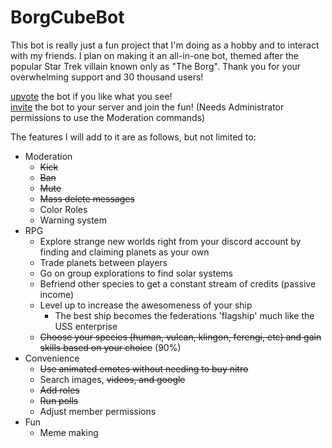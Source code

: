 # BorgCubeBot

This bot is really just a fun project that I'm doing as a hobby and to interact with my friends. I plan on making it an all-in-one bot, themed after the popular Star Trek villain known only as "The Borg". Thank you for your overwhelming support and 30 thousand users!

[upvote](https://discordbots.org/bot/518206536535769099/vote) the bot if you like what you see!  
[invite](https://discordapp.com/api/oauth2/authorize?client_id=518206536535769099&permissions=2080762993&scope=bot) the bot to your server and join the fun! (Needs Administrator permissions to use the Moderation commands)  

The features I will add to it are as follows, but not limited to:
- Moderation
  - ~~Kick~~
  - ~~Ban~~
  - ~~Mute~~
  - ~~Mass delete messages~~
  - Color Roles
  - Warning system
- RPG
  - Explore strange new worlds right from your discord account by finding and claiming planets as your own
  - Trade planets between players
  - Go on group explorations to find solar systems
  - Befriend other species to get a constant stream of credits (passive income)
  - Level up to increase the awesomeness of your ship
    - The best ship becomes the federations 'flagship' much like the USS enterprise
  - ~~Choose your species (human, vulcan, klingon, ferengi, etc) and gain skills based on your choice~~ (90%)
- Convenience
  - ~~Use animated emotes without needing to buy nitro~~
  - Search images, ~~videos, and google~~
  - ~~Add roles~~
  - ~~Run polls~~
  - Adjust member permissions
- Fun
  - Meme making
